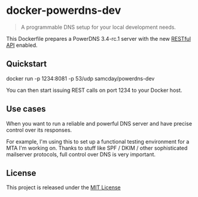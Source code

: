 # docker-powerdns-dev

> A programmable DNS setup for your local development needs.

This Dockerfile prepares a PowerDNS 3.4-rc.1 server with the new [RESTful API](https://github.com/PowerDNS/pdnsapi) enabled.

## Quickstart

  docker run -p 1234:8081 -p 53/udp samcday/powerdns-dev

You can then start issuing REST calls on port 1234 to your Docker host.

## Use cases

When you want to run a reliable and powerful DNS server and have precise control over its responses.

For example, I'm using this to set up a functional testing environment for a MTA I'm working on. Thanks to stuff like SPF / DKIM / other sophisticated mailserver protocols, full control over DNS is very important.

## License

This project is released under the [MIT License](LICENSE)
